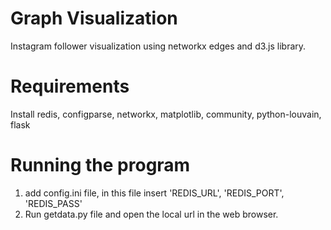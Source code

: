 # Graph Visualization
Instagram follower visualization using networkx edges and d3.js library.
# Requirements
Install redis, configparse, networkx, matplotlib, community, python-louvain, flask
# Running the program
1. add config.ini file, in this file insert 'REDIS_URL', 'REDIS_PORT', 'REDIS_PASS'
2. Run getdata.py file and open the local url in the web browser.

